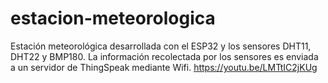 # estacion-meteorologica

Estación meteorológica desarrollada con el ESP32 y los sensores DHT11, DHT22 y BMP180.
La información recolectada por los sensores es enviada a un servidor de ThingSpeak mediante Wifi.
https://youtu.be/LMTtIC2jKUg
